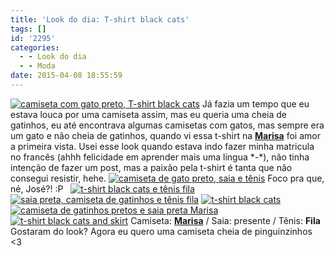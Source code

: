 ```yaml
---
title: 'Look do dia: T-shirt black cats'
tags: []
id: '2295'
categories:
  - - Look do dia
  - - Moda
date: 2015-04-08 18:55:59
---
```


[![camiseta com gato preto, T-shirt black cats](/wp-content/uploads/2015/04/DSCN0288.jpg)](/wp-content/uploads/2015/04/DSCN0288.jpg) Já fazia um tempo que eu estava louca por uma camiseta assim, mas eu queria uma cheia de gatinhos, eu até encontrava algumas camisetas com gatos, mas sempre era um gato e não cheia de gatinhos, quando vi essa t-shirt na [**Marisa**](http://www.marisa.com.br/promocao/euquerocupom?utm_source=afiliados&utm_medium=pampa&utm_content=ofertas_pampa_&utm_campaign=cupom_pampa_&Parceiro=07104 "Marisa") foi amor a primeira vista. Usei esse look quando estava indo fazer minha matricula no francês (ahhh felicidade em aprender mais uma língua \*-\*), não tinha intenção de fazer um post, mas a paixão pela t-shirt é tanta que não consegui resistir, hehe. [![camiseta de gato preto, saia e tênis ](/wp-content/uploads/2015/04/DSCN0282.jpg)](/wp-content/uploads/2015/04/DSCN0282.jpg) Foco pra que, né, José?! :P   [![t-shirt black cats e tênis fila ](/wp-content/uploads/2015/04/DSCN0292.jpg)](/wp-content/uploads/2015/04/DSCN0292.jpg) [![saia preta, camiseta de gatinhos e tênis fila ](/wp-content/uploads/2015/04/DSCN0287.jpg)](/wp-content/uploads/2015/04/DSCN0287.jpg) [![t-shirt black cats](/wp-content/uploads/2015/04/DSCN0294.jpg)](/wp-content/uploads/2015/04/DSCN0294.jpg) [![camiseta de gatinhos pretos e saia preta Marisa ](/wp-content/uploads/2015/04/DSCN0295.jpg)](/wp-content/uploads/2015/04/DSCN0295.jpg) [![t-shirt black cats and skirt](/wp-content/uploads/2015/04/DSCN0298.jpg)](/wp-content/uploads/2015/04/DSCN0298.jpg) Camiseta: [**Marisa**](http://www.marisa.com.br/promocao/euquerocupom?utm_source=afiliados&utm_medium=pampa&utm_content=ofertas_pampa_&utm_campaign=cupom_pampa_&Parceiro=07104 "Marisa") / Saia: presente / Tênis: **Fila**   Gostaram do look? Agora eu quero uma camiseta cheia de pinguinzinhos <3
